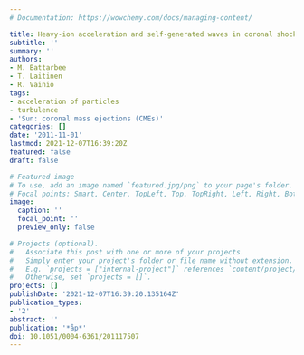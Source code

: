 ```yaml
---
# Documentation: https://wowchemy.com/docs/managing-content/

title: Heavy-ion acceleration and self-generated waves in coronal shocks
subtitle: ''
summary: ''
authors:
- M. Battarbee
- T. Laitinen
- R. Vainio
tags:
- acceleration of particles
- turbulence
- 'Sun: coronal mass ejections (CMEs)'
categories: []
date: '2011-11-01'
lastmod: 2021-12-07T16:39:20Z
featured: false
draft: false

# Featured image
# To use, add an image named `featured.jpg/png` to your page's folder.
# Focal points: Smart, Center, TopLeft, Top, TopRight, Left, Right, BottomLeft, Bottom, BottomRight.
image:
  caption: ''
  focal_point: ''
  preview_only: false

# Projects (optional).
#   Associate this post with one or more of your projects.
#   Simply enter your project's folder or file name without extension.
#   E.g. `projects = ["internal-project"]` references `content/project/deep-learning/index.md`.
#   Otherwise, set `projects = []`.
projects: []
publishDate: '2021-12-07T16:39:20.135164Z'
publication_types:
- '2'
abstract: ''
publication: '*åp*'
doi: 10.1051/0004-6361/201117507
---
```

